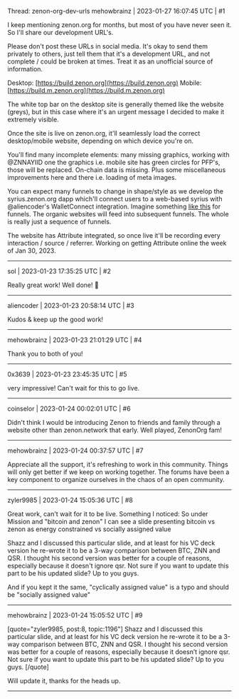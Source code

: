 Thread: zenon-org-dev-urls
mehowbrainz | 2023-01-27 16:07:45 UTC | #1

I keep mentioning zenon.org for months, but most of you have never seen it. So I'll share our development URL's. 

Please don't post these URLs in social media. It's okay to send them privately to others, just tell them that it's a development URL, and not complete / could be broken at times. Treat it as an unofficial source of information.

Desktop: [https://build.zenon.org](https://build.zenon.org)
Mobile: [https://build.m.zenon.org](https://build.m.zenon.org)

The white top bar on the desktop site is generally themed like the website (greys), but in this case where it's an urgent message I decided to make it extremely visible.

Once the site is live on zenon.org, it'll seamlessly load the correct desktop/mobile website, depending on which device you're on.

You'll find many incomplete elements: many missing graphics, working with @ZNNAYIID  one the graphics i.e. mobile site has green circles for PFP's, those will be replaced. On-chain data is missing. Plus some miscellaneous improvements here and there i.e. loading of meta images.

You can expect many funnels to change in shape/style as we develop the syrius.zenon.org  dapp which'll connect users to a web-based syrius with @aliencoder's WalletConnect integration. Imagine something [like this](https://twitter.com/mehowbrainz/status/1614772965090160643?s=20) for funnels. The organic websites will feed into subsequent funnels. The whole is really just a sequence of funnels.

The website has Attribute integrated, so once live it'll be recording every interaction / source / referrer. Working on getting Attribute online the week of Jan 30, 2023.

-------------------------

sol | 2023-01-23 17:35:25 UTC | #2

Really great work! Well done! :clap:

-------------------------

aliencoder | 2023-01-23 20:58:14 UTC | #3

Kudos & keep up the good work!

-------------------------

mehowbrainz | 2023-01-23 21:01:29 UTC | #4

Thank you to both of you!

-------------------------

0x3639 | 2023-01-23 23:45:35 UTC | #5

very impressive!  Can't wait for this to go live.

-------------------------

coinselor | 2023-01-24 00:02:01 UTC | #6

Didn't think I would be introducing Zenon to friends and family through a website other than zenon.network that early. Well played, ZenonOrg fam!

-------------------------

mehowbrainz | 2023-01-24 00:37:57 UTC | #7

Appreciate all the support, it's refreshing to work in this community. Things will only get better if we keep on working together. The forums have been a key component to organize ourselves in the chaos of an open community.

-------------------------

zyler9985 | 2023-01-24 15:05:36 UTC | #8

Great work, can't wait for it to be live. Something I noticed:
So under Mission and "bitcoin and zenon" I can see a slide presenting bitcoin vs zenon as energy constrained vs socially assigned value

Shazz and I discussed this particular slide, and at least for his VC deck version he re-wrote it to be a 3-way comparison between BTC, ZNN and QSR. I thought his second version was better for a couple of reasons, especially because it doesn't ignore qsr. Not sure if you want to update this part to be his updated slide? Up to you guys.

And if you kept it the same, "cyclically assigned value" is a typo and should be "socially assigned value"

-------------------------

mehowbrainz | 2023-01-24 15:05:52 UTC | #9

[quote="zyler9985, post:8, topic:1196"]
Shazz and I discussed this particular slide, and at least for his VC deck version he re-wrote it to be a 3-way comparison between BTC, ZNN and QSR. I thought his second version was better for a couple of reasons, especially because it doesn’t ignore qsr. Not sure if you want to update this part to be his updated slide? Up to you guys.
[/quote]

Will update it, thanks for the heads up.

-------------------------

